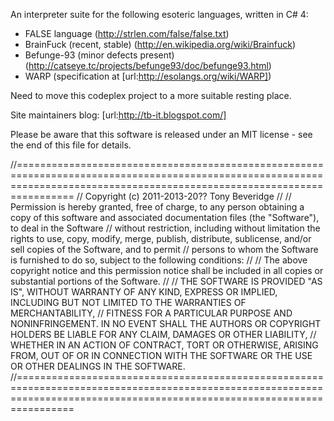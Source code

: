 An interpreter suite for the following esoteric languages, written in C# 4:

* FALSE language (http://strlen.com/false/false.txt)
* BrainFuck (recent, stable) (http://en.wikipedia.org/wiki/Brainfuck)
* Befunge-93 (minor defects present) (http://catseye.tc/projects/befunge93/doc/befunge93.html)
* WARP (specification at [url:http://esolangs.org/wiki/WARP])

Need to move this codeplex project to a more suitable resting place.

Site maintainers blog: 
[url:http://tb-it.blogspot.com/]

Please be aware that this software is released under an MIT license - see the end of this file for details.





//============================================================================================================================================================================
// Copyright (c) 2011-2013-20?? Tony Beveridge
//
// Permission is hereby granted, free of charge, to any person obtaining a copy of this software and associated documentation files (the "Software"), to deal in the Software 
// without restriction, including without limitation the rights to use, copy, modify, merge, publish, distribute, sublicense, and/or sell copies of the Software, and to permit 
// persons to whom the Software is furnished to do so, subject to the following conditions:
//
// The above copyright notice and this permission notice shall be included in all copies or substantial portions of the Software.
//
// THE SOFTWARE IS PROVIDED "AS IS", WITHOUT WARRANTY OF ANY KIND, EXPRESS OR IMPLIED, INCLUDING BUT NOT LIMITED TO THE WARRANTIES OF MERCHANTABILITY, 
// FITNESS FOR A PARTICULAR PURPOSE AND NONINFRINGEMENT. IN NO EVENT SHALL THE AUTHORS OR COPYRIGHT HOLDERS BE LIABLE FOR ANY CLAIM, DAMAGES OR OTHER LIABILITY, 
// WHETHER IN AN ACTION OF CONTRACT, TORT OR OTHERWISE, ARISING FROM, OUT OF OR IN CONNECTION WITH THE SOFTWARE OR THE USE OR OTHER DEALINGS IN THE SOFTWARE.
//============================================================================================================================================================================
